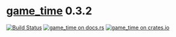 [game_time](https://docs.rs/game_time) 0.3.2
======================
[![Build Status](https://travis-ci.org/tylerreisinger/rust-game-time.svg?branch=master)](https://travis-ci.org/tylerreisinger/rust-game-time)
[![game_time on docs.rs][docsrs-image]][docsrs]
[![game_time on crates.io][crates-image]][crates]

[docsrs-image]: https://docs.rs/game_time/badge.svg
[docsrs]: https://docs.rs/game_time/0.1.0/
[crates-image]: https://img.shields.io/crates/v/game_time.svg
[crates]: https://crates.io/crates/game_time
